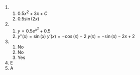 1) 
	1) $0.5x^2 + 3x + C$
	2) $0.5\sin(2x)$
2) 
	1) $y = 0.5e^{x^2} + 0.5$
	2) $y''(x) = \sin(x)$
		$y'(x) = -\cos(x) - 2$
		$y(x) = -\sin(x) - 2x + 2$
3) 
	1) No
	2) No
	3) Yes
4) E
5) A